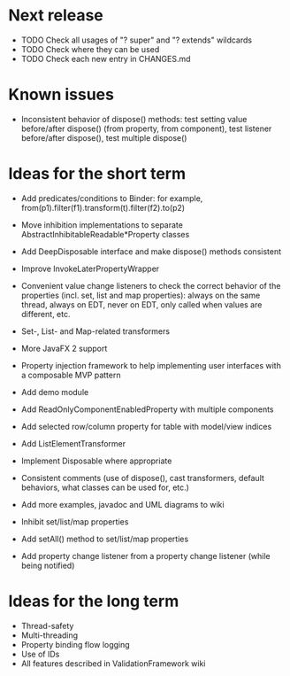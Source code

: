 # Next release

* TODO Check all usages of "? super" and "? extends" wildcards
* TODO Check where they can be used
* TODO Check each new entry in CHANGES.md

# Known issues

* Inconsistent behavior of dispose() methods: test setting value before/after dispose() (from property, from component),
test listener before/after dispose(), test multiple dispose()

# Ideas for the short term

* Add predicates/conditions to Binder: for example, from(p1).filter(f1).transform(t).filter(f2).to(p2)
* Move inhibition implementations to separate AbstractInhibitableReadable*Property classes
* Add DeepDisposable interface and make dispose() methods consistent
* Improve InvokeLaterPropertyWrapper
* Convenient value change listeners to check the correct behavior of the properties (incl. set, list and map
properties): always on the same thread, always on EDT, never on EDT, only called when values are different, etc.
* Set-, List- and Map-related transformers
* More JavaFX 2 support
* Property injection framework to help implementing user interfaces with a composable MVP pattern

* Add demo module

* Add ReadOnlyComponentEnabledProperty with multiple components
* Add selected row/column property for table with model/view indices
* Add ListElementTransformer
* Implement Disposable where appropriate
* Consistent comments (use of dispose(), cast transformers, default behaviors, what classes can be used for, etc.)
* Add more examples, javadoc and UML diagrams to wiki

* Inhibit set/list/map properties
* Add setAll() method to set/list/map properties
* Add property change listener from a property change listener (while being notified)

# Ideas for the long term

* Thread-safety
* Multi-threading
* Property binding flow logging
* Use of IDs
* All features described in ValidationFramework wiki
